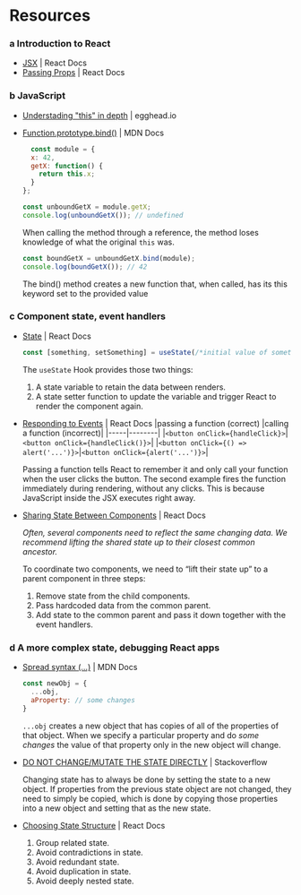 # Resources
### a Introduction to React
- [JSX](https://react.dev/learn/writing-markup-with-jsx) | React Docs
- [Passing Props](https://react.dev/learn/passing-props-to-a-component) | React Docs

### b JavaScript 
- [Understading "this" in depth](https://egghead.io/lessons/javascript-this-in-the-global-context) | egghead.io
- [Function.prototype.bind()](https://developer.mozilla.org/en-US/docs/Web/JavaScript/Reference/Global_Objects/Function/bind) | MDN Docs

  ```javascript
    const module = {
    x: 42,
    getX: function() {
      return this.x;
    }
  };

  const unboundGetX = module.getX;
  console.log(unboundGetX()); // undefined
  ```
  When calling the method through a reference, the method loses knowledge of what the original `this` was.
  ```javascript
  const boundGetX = unboundGetX.bind(module);
  console.log(boundGetX()); // 42
  ```
  The bind() method creates a new function that, when called, has its this keyword set to the provided value

### c Component state, event handlers
- [State](https://react.dev/learn/state-a-components-memory) | React Docs

  ```js
  const [something, setSomething] = useState(/*initial value of something*/)
  ```
  The `useState` Hook provides those two things:
  1. A state variable to retain the data between renders.
  2. A state setter function to update the variable and trigger React to render the component again.


- [Responding to Events](https://react.dev/learn/responding-to-events) | React Docs
  |passing a function (correct) |calling a function (incorrect)|
  |-----|--------|
  |`<button onClick={handleClick}>`|`<button onClick={handleClick()}>`|
  |`<button onClick={() => alert('...')}>`|`<button onClick={alert('...')}>`|

  Passing a function tells React to remember it and only call your function when the user clicks the button. The second example fires the function immediately during rendering, without any clicks. This is because JavaScript inside the JSX executes right away.
- [Sharing State Between Components](https://react.dev/learn/sharing-state-between-components) | React Docs
  
  _Often, several components need to reflect the same changing data. We recommend lifting the shared state up to their closest common ancestor._

  To coordinate two components, we need to “lift their state up” to a parent component in three steps:
  1. Remove state from the child components.
  2. Pass hardcoded data from the common parent.
  3. Add state to the common parent and pass it down together with the event handlers.
  
### d A more complex state, debugging React apps
- [Spread syntax (...)](https://developer.mozilla.org/en-US/docs/Web/JavaScript/Reference/Operators/Spread_syntax) | MDN Docs
  
  ```js
  const newObj = { 
    ...obj,
    aProperty: // some changes
  }
  ```
  `...obj` creates a new object that has copies of all of the properties of that object. When we specify a particular property and do _some changes_ the value of that property only in the new object will change.
- [DO NOT CHANGE/MUTATE THE STATE DIRECTLY](https://stackoverflow.com/a/40309023) | Stackoverflow

  Changing state has to always be done by setting the state to a new object. If properties from the previous state object are not changed, they need to simply be copied, which is done by copying those properties into a new object and setting that as the new state.
- [Choosing State Structure](https://react.dev/learn/choosing-the-state-structure) | React Docs
  1. Group related state.
  2. Avoid contradictions in state.
  3. Avoid redundant state.
  4. Avoid duplication in state.
  5. Avoid deeply nested state.


